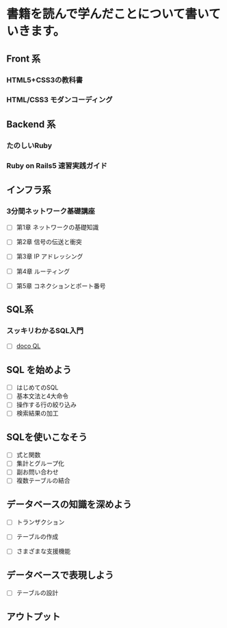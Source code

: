 # 書籍を読んで学んだことについて書いていきます。



## Front 系



### HTML5+CSS3の教科書



### HTML/CSS3 モダンコーディング








## Backend 系



### たのしいRuby


### Ruby on Rails5 速習実践ガイド






## インフラ系


### 3分間ネットワーク基礎講座

- [ ] 第1章 ネットワークの基礎知識
- [ ] 第2章 信号の伝送と衝突
- [ ] 第3章 IP アドレッシング
- [ ] 第4章 ルーティング
- [ ] 第5章 コネクションとポート番号


## SQL系


### スッキリわかるSQL入門

- [ ] <a href="https://dokoql.com/">doco QL</a>

## SQL を始めよう
- [ ] はじめてのSQL
- [ ] 基本文法と4大命令
- [ ] 操作する行の絞り込み
- [ ] 検索結果の加工

## SQLを使いこなそう

- [ ] 式と関数
- [ ] 集計とグループ化
- [ ] 副お問い合わせ
- [ ] 複数テーブルの結合

## データベースの知識を深めよう

- [ ] トランザクション
- [ ] テーブルの作成
- [ ] さまざまな支援機能


## データベースで表現しよう

- [ ] テーブルの設計





















## アウトプット
